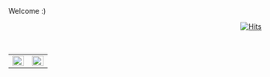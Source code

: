 <div alignt=left>
Welcome :)
</div>

<!--방문자 -->
<div align = right>

[![Hits](https://hits.seeyoufarm.com/api/count/incr/badge.svg?url=https%3A%2F%2Fgithub.com%2Fssj9398&count_bg=%2379C83D&title_bg=%23555555&icon=&icon_color=%23E7E7E7&title=hits&edge_flat=false)](https://hits.seeyoufarm.com)
</div>

<br>
<table>
  <tr>
    <a href="https://github.com/anuraghazra/github-readme-stats">
    <td valign="top" width="50%">
        <img align="left" width="100%" src="https://github-readme-stats.vercel.app/api?username=icehotchoco1&show_icons=true&theme=dark" />
    </td>
    <td valign="top" width="50%">
      <img width="100%" src="https://github-readme-stats.vercel.app/api/top-langs/?username=icehotchoco1&layout=compact&theme=dark" />
    </td>
    </a>
  </tr>
</table>
